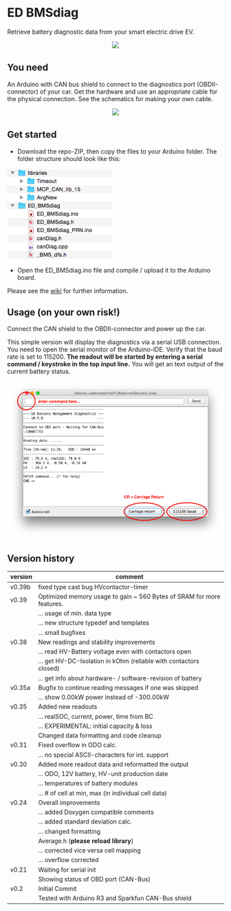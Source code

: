 # ED BMSdiag
Retrieve battery diagnostic data from your smart electric drive EV.

 <p align="center">
 <img  src="https://raw.githubusercontent.com/MyLab-odyssey/ED_BMSdiag/master/pictures/ED_BMSdiag_example_data.png" />
 <p/>

## You need
An Arduino with CAN bus shield to connect to the diagnostics port (OBDII-connector) of your car. Get the hardware and use an appropriate cable for the physical connection. See the schematics for making your own cable.

<p align="center">
<img  src="https://raw.githubusercontent.com/MyLab-odyssey/ED_BMSdiag/master/pictures/Arduino%26CANbusShield.jpg" width="640"/>
<p/>

## Get started
* Download the repo-ZIP, then copy the files to your Arduino folder. The folder structure should look like this:
<p align="left">
<img  src="https://github.com/MyLab-odyssey/ED_BMSdiag/raw/master/pictures/Arduino_folder_structure.png" /><p/>

* Open the ED_BMSdiag.ino file and compile / upload it to the Arduino board.

Please see the [wiki](https://github.com/MyLab-odyssey/ED_BMSdiag/wiki) for further information.

## Usage (on your own risk!)
Connect the CAN shield to the OBDII-connector and power up the car.

This simple version will display the diagnostics via a serial USB connection. You need to open the serial monitor of the Arduino-IDE. Verify that the baud rate is set to 115200. **The readout will be started by entering a serial command / keystroke in the top input line.** You will get an text output of the current battery status.
<p align="center">
<img  src="https://raw.githubusercontent.com/MyLab-odyssey/ED_BMSdiag/master/pictures/Arduino%20-IDE_serial_monitor.png" />
<p/>

## Version history
version  | comment
-------- | --------
v0.39b   | fixed type cast bug HVcontactor-timer
v0.39    | Optimized memory usage to gain ~ 560 Bytes of SRAM for more features.
         | ... usage of min. data type
         | ... new structure typedef and templates
         | ... small bugfixes
v0.38    | New readings and stability improvements
         | ... read HV-Battery voltage even with contactors open
         | ... get HV-DC-Isolation in kOhm (reliable with contactors closed)
         | ... get info about hardware- / software-revision of battery
v0.35a   | Bugfix to continue reading messages if one was skipped
         | ... show 0.00kW power instead of -300.00kW
v0.35    | Added new readouts
         | ... realSOC, current, power, time from BC
         | ... EXPERIMENTAL: initial capacity & loss
         | Changed data formatting and code cleanup
v0.31    | Fixed overflow in ODO calc.
         | ... no special ASCII-characters for int. support
v0.30    | Added more readout data and reformatted the output
         | ... ODO, 12V battery, HV-unit production date
         | ... temperatures of battery modules
         | ... # of cell at min, max (in individual cell data)
v0.24    | Overall improvements
         | ... added Doxygen compatible comments
         | ... added standard deviation calc.
         | ... changed formatting
         | Average.h (**please reload library**)
         | ... corrected vice versa cell mapping
         | ... overflow corrected
v0.21    | Waiting for serial init
         | Showing status of OBD port (CAN-Bus)
v0.2     | Initial Commit
         | Tested with Arduino R3 and Sparkfun CAN-Bus shield
